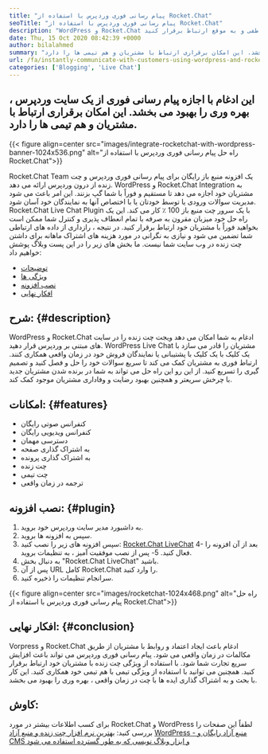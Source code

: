 ```yaml
---
title: "پیام رسانی فوری وردپرس با استفاده از Rocket.Chat" 
seoTitle: "پیام رسانی فوری وردپرس با استفاده از Rocket.Chat" 
description: "WordPress و Rocket.Chat ادغام با اجازه راه حل پیام رسانی فوری ، بهره وری را بهبود می بخشد. این به شما کمک می کند تا از نظر عاطفی و به موقع ارتباط برقرار کنید." 
date: Thu, 15 Oct 2020 08:42:39 +0000
author: bilalahmed
summary: "این ادغام با اجازه پیام رسانی فوری از یک سایت وردپرس ، بهره وری را بهبود می بخشد. این امکان برقراری ارتباط با مشتریان و هم تیمی ها را دارد." 
url: /fa/instantly-communicate-with-customers-using-wordpress-and-rocket-chat/
categories: ['Blogging', 'Live Chat']
---
```


## این ادغام با اجازه پیام رسانی فوری از یک سایت وردپرس ، بهره وری را بهبود می بخشد. این امکان برقراری ارتباط با مشتریان و هم تیمی ها را دارد.

{{< figure align=center src="images/integrate-rocketchat-with-wordpress-banner-1024x536.png" alt="راه حل پیام رسانی فوری وردپرس با استفاده از Rocket.Chat">}}

Rocket.Chat Team یک افزونه منبع باز رایگان برای پیام رسانی فوری وردپرس و چت زنده از درون وردپرس ارائه می دهد. WordPress و Rocket.Chat Integration به مشتریان خود اجازه می دهد تا مستقیم و فوراً با شما گپ بزنند. این امر باعث می شود مدیریت سوالات ورودی یا توسط خودتان یا با اختصاص آنها به نمایندگان خود آسان شود.
Rocket.Chat Live Chat Plugin با یک سرور چت منبع باز 100 ٪ کار می کند. این یک راه حل خود میزبان مقرون به صرفه با تمام انعطاف پذیری و کنترل شما ممکن است بخواهید فوراً با مشتریان خود ارتباط برقرار کنید. در نتیجه ، رازداری از داده های ارتباطی شما تضمین می شود و نیازی به نگرانی در مورد هزینه های اشتراک ماهانه برای داشتن چت زنده در وب سایت شما نیست.
ما بخش های زیر را در این پست وبلاگ پوشش خواهیم داد:
  * [توضیحات][1]
  * [ویژگی ها][2]
  * [نصب افزونه][3]
  * [افکار نهایی][4]

## شرح: {#description}

WordPress و Rocket.Chat ادغام به شما امکان می دهد ویجت چت زنده را در سایت های مبتنی بر وردپرس قرار دهید. WordPress Live Chat مشتریان را قادر می سازد با یک کلیک با یک کلیک با پشتیبانی یا نمایندگان فروش خود در زمان واقعی همکاری کنند. ارتباط فوری به مشتریان کمک می کند تا سریع سوالات خود را حل و فصل کنید و تصمیم گیری را تسریع کنید. از این رو این راه حل می تواند به شما در برنده شدن مشتریان جدید با چرخش سریعتر و همچنین بهبود رضایت و وفاداری مشتریان موجود کمک کند.

## امکانات: {#features}

  * کنفرانس صوتی رایگان
  * کنفرانس ویدیویی رایگان
  * دسترسی مهمان
  * به اشتراک گذاری صفحه
  * به اشتراک گذاری پرونده
  * چت زنده
  * چت تیمی
  * ترجمه در زمان واقعی

## نصب افزونه: {#plugin}

  1. به داشبورد مدیر سایت وردپرس خود بروید.
  2. سپس به افزونه ها بروید.
  3. سپس افزونه های زیر را نصب کنید: [Rocket.Chat LiveChat][5]
  4- بعد از آن افزونه را فعال کنید.
  5- پس از نصب موفقیت آمیز ، به تنظیمات بروید.
  6. به دنبال بخش "Rocket.Chat LiveChat" باشید.
  7. پس از آن URL کامل Rocket.Chat را وارد کنید.
  8. سرانجام تنظیمات را ذخیره کنید.

{{< figure align=center src="images/rocketchat-1024x468.png" alt="راه حل پیام رسانی فوری وردپرس با استفاده از Rocket.Chat">}}


## افکار نهایی: {#conclusion}

Vorpress و Rocket.Chat ادغام باعث ایجاد اعتماد و روابط با مشتریان از طریق مکالمات در زمان واقعی می شود. پیام رسانی فوری وردپرس می تواند باعث افزایش سریع تجارت شما شود. با استفاده از ویژگی چت زنده با مشتریان خود ارتباط برقرار کنید. همچنین می توانید با استفاده از ویژگی تیمی با هم تیمی خود همکاری کنید. این کار با بحث و به اشتراک گذاری ایده ها با چت در زمان واقعی ، بهره وری را بهبود می بخشد.

## کاوش:
برای کسب اطلاعات بیشتر در مورد Rocket.Chat و WordPress لطفاً این صفحات را بررسی کنید:
[بهترین نرم افزار چت زنده و منبع آزاد][6]
[WordPress - منبع آزاد رایگان و CMS و ابزار وبلاگ نویسی که به طور گسترده استفاده می شود][7]



 [1]: #description
 [2]: #features
 [3]: #plugin
 [4]: #conclusion
 [5]: https://wordpress.org/plugins/rocketchat-livechat/
 [6]: https://products.containerize.com/live-chat
 [7]: https://href.li/?https://products.containerize.com/blogging/wordpress
